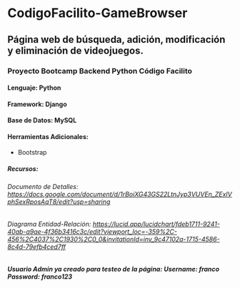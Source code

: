 # CodigoFacilito-GameBrowser
## Página web de búsqueda, adición, modificación y eliminación de videojuegos. 
### Proyecto Bootcamp Backend Python Código Facilito

#### Lenguaje: Python
#### Framework: Django
#### Base de Datos: MySQL
#### Herramientas Adicionales:
- Bootstrap

##### Recursos:
###### Documento de Detalles: https://docs.google.com/document/d/1rBoiXG43GS22LtnJyp3VUVEn_ZExIVphSexRposAqT8/edit?usp=sharing
###### Diagrama Entidad-Relación: https://lucid.app/lucidchart/fdeb1711-9241-40ab-a9ae-4f36b3416c3c/edit?viewport_loc=-359%2C-456%2C4037%2C1930%2C0_0&invitationId=inv_9c47102a-1715-4586-8c4d-79efb4ced7ff

##### Usuario Admin ya creado para testeo de la página: Username: franco   Password: franco123
